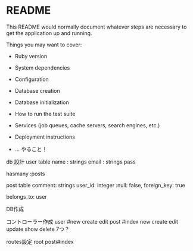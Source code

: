 # README

This README would normally document whatever steps are necessary to get the
application up and running.

Things you may want to cover:

* Ruby version

* System dependencies

* Configuration

* Database creation

* Database initialization

* How to run the test suite

* Services (job queues, cache servers, search engines, etc.)

* Deployment instructions

* ...
やること！

db 設計
user table
 name : strings
 email : strings
 pass

 hasmany :posts

post table
 comment: strings
 user_id: integer :null: false, foreign_key: true

 belongs_to: user


DB作成

コントローラー作成
user  #new create edit
post  #index new create edit update show delete 7つ？


routes設定
root posti#index
